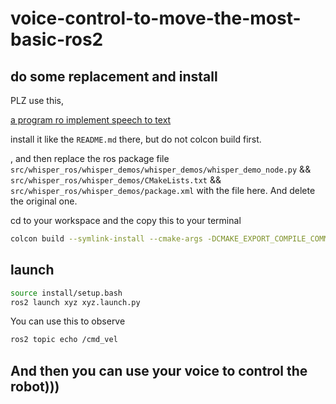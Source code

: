 # voice-control-to-move-the-most-basic-ros2

## do some replacement and install

PLZ use this,

[a program ro implement speech to text](https://github.com/mgonzs13/whisper_ros)

install it like the `README.md` there, but do not colcon build first.

, and then replace the ros package file `src/whisper_ros/whisper_demos/whisper_demos/whisper_demo_node.py` && `src/whisper_ros/whisper_demos/CMakeLists.txt` && `src/whisper_ros/whisper_demos/package.xml` with the file here. And delete the original one.

cd to your workspace and the copy this to your terminal

```bash
colcon build --symlink-install --cmake-args -DCMAKE_EXPORT_COMPILE_COMMANDS=ON -DCMAKE_BUILD_TYPE=release -DGGML_CUDA=ON
```

## launch

```bash
source install/setup.bash
ros2 launch xyz xyz.launch.py

```

You can use this to observe

```bash
ros2 topic echo /cmd_vel
```

## And then you can use your voice to control the robot)))

